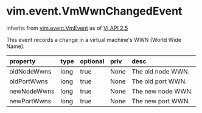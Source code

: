 vim.event.VmWwnChangedEvent
===========================
inherits from [vim.event.VmEvent](docs/vim.event.VmEvent.md)
as of [VI API 2.5](vim.version.md#vim.version.version2)


This event records a change in a virtual machine's WWN (World Wide Name).

| property | type | optional | priv | desc |
|:---------|:-----|:---------|:-----|:-----|
| oldNodeWwns | long | true | None | The old node WWN. |
| oldPortWwns | long | true | None | The old port WWN. |
| newNodeWwns | long | true | None | The new node WWN. |
| newPortWwns | long | true | None | The new port WWN. |



